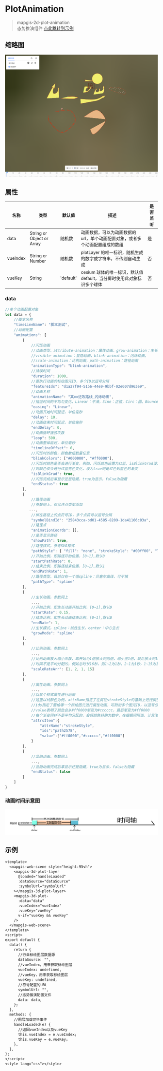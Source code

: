 # PlotAnimation

> mapgis-2d-plot-animation <br>
> 态势推演组件
> [点此跳转到示例](#example)

## 缩略图

![plotAnimation.png](plotAnimation.png)

## 属性

| 名称     | 类型                      | 默认值    | 描述                                                                         | 是否监听 |
| -------- | ------------------------- | --------- | ---------------------------------------------------------------------------- | -------- |
| data     | String or Object or Array | 随机数    | 动画数据，可以为动画数据的 url，单个动画配置对象，或者多个动画配置组成的数组 | 是       |
| vueIndex | String or Number          | 随机数    | plotLayer 的唯一标识，随机生成的数字或字符串，不传则自动生成                 | 否       |
| vueKey   | String                    | 'default' | cesium 球体的唯一标识，默认值 default，当分屏时使用此对象标识多个球体        | 否       |

### <span id="data">data</span>

```javascript
//单个动画配置对象
let data = {
    //脚本名称
    "timeLineName": "脚本测试",
    //动画配置
    "animations": [
        {
            //闪烁动画
            //动画类型，attribute-animation：属性动画，grow-animation：生长动画
            //visible-animation：显隐动画，blink-animation：闪烁动画，
            //scale-animation：比例动画，path-animation：路径动画
            "animationType": "blink-animation",
            //持续时间
            "duration": 1000,
            //要执行动画的标绘图元ID，多个ID以逗号分隔
            "featureIds": "d1a27f94-51b6-44e9-9bbf-02e607d963e9",
            //动画名称
            "animationName": "某xx进攻路线_闪烁动画",
            //描述时间的不均匀变化，Linear：平滑，Sine：正弦，Circ：圆，Bounce：反弹
            "easing": "Linear",
            //动画开始时间延迟，单位毫秒
            "delay": 10,
            //动画结束时间延迟，单位毫秒
            "endDelay": 0,
            //动画循环播放次数
            "loop": 500,
            //动画整体延迟，单位毫秒
            "timelineOffset": 0,
            //闪烁时的颜色，颜色数组数量任意
            "blinkColors": ["#000000", "#ff0000"],
            //闪烁时颜色是否会进行渐变，例如，闪烁颜色设置为红蓝，isBlinkGrad设为否，
            //则颜色仅会进行红蓝亮色变化，设为true则是红色到蓝色的渐变
            "isBlinkGrad": true,
            //闪烁完成后事显示还是隐藏，true为显示，false为隐藏
            "endStatus": true
        },
        {
            //路径动画
            //参数同上，仅允许点类型添加
           ...,
            //绑在路径上的点符号ID，多个点符号以逗号分隔
            "symbolBindId": "25843cca-bd01-4585-8209-1da41166c83a",
            //路径点
            "animationCoords": [],
            //是否显示路径
            "showPath": true,
            //路径样式，参考SVG样式
            "pathStyle": { "fill": "none", "strokeStyle": "#00ff00", "lineWidth": 5 },
            //开始比例，即路径开始位置，[0~1],默认0
            "startPathRate": 0,
            //结束比例，即路径结束位置，[0~1],默认1
            "endPathRate": 1,
            //路径类型，目前仅有一个值spline：贝塞尔曲线，可不填
            "pathType": "spline"
        },
        {
            //生长动画，参数同上
            ...,
            //开始比例，即生长动画开始比例，[0~1],默认0
            "startRate": 0.15,
            //结束比例，即生长动画结束比例，[0~1],默认0
            "endRate": 1,
            //生长模式，spline：线性生长，center：中心生长
            "growMode": "spline"
        },
        {
            //比例动画，参数同上
            ...,
            //比例动画放大缩小系数，即开始为1倍放大到两倍，缩小至1倍，最后放大到15倍
            //时间不是平均分配的，例如总时长16秒，则1~2为1秒，2~1为1秒，1~15为14秒
            "scaleRateArr": [1, 2, 1, 15]
        },
        {
            //属性动画，参数同上
            ...,
            //以某个样式属性进行动画
            //这里以线颜色为例，attrName指定了在属性strokeStyle的基础上进行属性动画
            //ids指定了要给哪一个标绘图元进行属性动画，可附加多个图元ID，以逗号分隔
            //value表明了颜色会从#ff0000渐变为#cccccc，最后渐变为#ff0000
            //每个渐变同样不是平均分配的，会将颜色转换为数字，在根据间隔值，计算渐变时间
            "attrsItem":{
                "attrName":"strokeStyle",
                "ids":"path2578",
                "value":["#ff0000","#cccccc","#ff0000"]
            }
        },
        {
            //显隐动画，参数同上
            ...,
            //显隐动画完成后事显示还是隐藏，true为显示，false为隐藏
            "endStatus": false
        }
    ]
}
```

### 动画时间示意图

![plotAnimationDelay.png](plotAnimationDelay.png)

## <span id="example">示例</span>

```vue
<template>
  <mapgis-web-scene style="height:95vh">
    <mapgis-3d-plot-layer
      @loaded="handleLoaded"
      :dataSource="dataSource"
      :symbolUrl="symbolUrl"
    ></mapgis-3d-plot-layer>
    <mapgis-3d-plot-
      :data="data"
      :vueIndex="vueIndex"
      :vueKey="vueKey"
      v-if="vueKey && vueKey"
    />
  </mapgis-web-scene>
</template>
<script>
export default {
  data() {
    return {
      //行业标绘图层数据源
      dataSource: "",
      //vueIndex，用来获取标绘图层
      vueIndex: undefined,
      //vueKey，用来获取标绘图层
      vueKey: undefined,
      //符号配置的URL
      symbolUrl: "",
      //态势推演配置文件
      data: data,
    };
  },
  methods: {
    //图层加载完毕事件
    handleLoaded(e) {
      //返回vueIndex以及vueKey
      this.vueIndex = e.vueIndex;
      this.vueKey = e.vueKey;
    },
  },
};
</script>
<style lang="css"></style>
```
